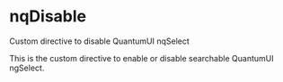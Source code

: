 # nqDisable
Custom directive to disable QuantumUI nqSelect

This is the custom directive to enable or disable searchable QuantumUI ngSelect.
